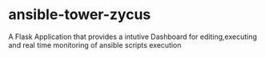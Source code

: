 # ansible-tower-zycus
A Flask Application that provides a intutive Dashboard for editing,executing and real time monitoring of ansible scripts execution
